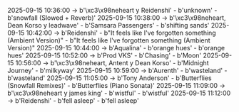 2025-09-15 10:36:00 -> b'\xc3\x98neheart y Reidenshi' - b'unknown' - b'snowfall (Slowed + Reverb)'
2025-09-15 10:38:00 -> b'\xc3\x98neheart, Dean Korso y leadwave' - b'Samsara Passengers' - b'shifting sands'
2025-09-15 10:42:00 -> b'Reidenshi' - b"It feels like I've forgotten something (Ambient Version)" - b"It feels like I've forgotten something (Ambient Version)"
2025-09-15 10:44:00 -> b'Aqualina' - b'orange hues' - b'orange hues'
2025-09-15 10:52:00 -> b'Prod VKS' - b'Chasing' - b'Moon'
2025-09-15 10:56:00 -> b'\xc3\x98neheart, Antent y Dean Korso' - b'Midnight Journey' - b'milkyway'
2025-09-15 10:59:00 -> b'Aurenth' - b'wasteland' - b'wasteland'
2025-09-15 11:05:00 -> b'Tony Anderson' - b'Butterflies (Snowfall Remixes)' - b'Butterflies (Piano Sonata)'
2025-09-15 11:09:00 -> b'\xc3\x98neheart y james king' - b'wistful' - b'wistful'
2025-09-15 11:12:00 -> b'Reidenshi' - b'fell asleep' - b'fell asleep'
